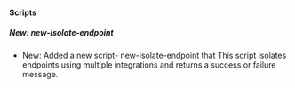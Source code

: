 
#### Scripts

##### New: new-isolate-endpoint

- New: Added a new script- new-isolate-endpoint that This script isolates endpoints using multiple integrations and returns a success or failure message.
